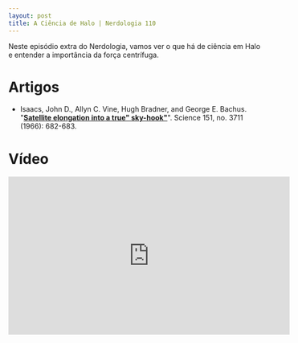 ```yaml
---
layout: post
title: A Ciência de Halo | Nerdologia 110
---
```


Neste episódio extra do Nerdologia, vamos ver o que há de ciência em Halo e entender a importância da força centrífuga. 

Artigos
=====

- Isaacs, John D., Allyn C. Vine, Hugh Bradner, and George E. Bachus. "[**Satellite elongation into a true" sky-hook"**](http://www.sciencemag.org/content/151/3711/682.abstract)". Science 151, no. 3711 (1966): 682-683.

Vídeo
=====

<iframe width="560" height="315" src="https://www.youtube.com/embed/GNIVctROoQI" frameborder="0" allowfullscreen></iframe>

